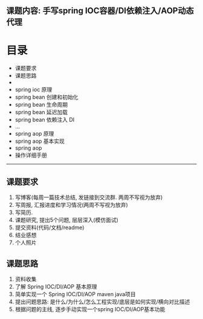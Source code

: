 课题内容: 手写spring IOC容器/DI依赖注入/AOP动态代理
----

目录
==
* 课题要求
* 课题思路
* 
* spring ioc 原理
* spring bean 创建和初始化
* spring bean 生命周期
* spring bean 延迟加载
* spring bean 依赖注入 DI
* ...
* spring aop 原理
* spring aop 基本实现 
* spring aop 
* 操作详细手册
----


课题要求
--
1. 写博客(每周一篇技术总结, 发链接到交流群. 两周不写视为放弃)
2. 写周报, 汇报进度和学习情况(两周不写视为放弃) 
3. 写简历.
4. 课题研究, 提出5个问题, 层层深入(模仿面试)
5. 提交资料(代码/文档/readme)
6. 结业感想
7. 个人照片

课题思路
--
1. 资料收集
2. 了解 Spring IOC/DI/AOP 基本原理
3. 简单实现一个 Spring IOC/DI/AOP maven java项目
4. 提出问题思路: 是什么/为什么/怎么工程实现/底层是如何实现/横向对比描述
5. 根据问题的主线, 逐步手动实现一个spring IOC/DI/AOP基本功能






